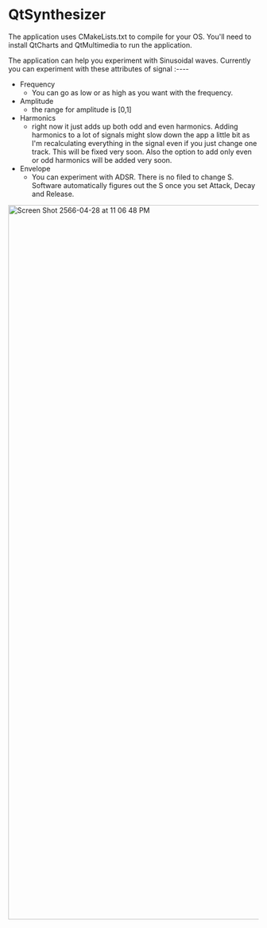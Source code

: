 # QtSynthesizer

The application uses CMakeLists.txt to compile for your OS. You'll need to install QtCharts and QtMultimedia to run the application. 

The application can help you experiment with Sinusoidal waves. Currently you can experiment with these attributes of signal :----
- Frequency 
  - You can go as low or as high as you want with the frequency.
- Amplitude
  - the range for amplitude is [0,1]
- Harmonics 
  - right now it just adds up both odd and even harmonics. Adding harmonics to a lot of signals might slow down the app a little bit as I'm recalculating everything in the signal even if you just change one track. This will be fixed very soon. Also the option to add only even or odd harmonics will be added very soon.
- Envelope 
  - You can experiment with ADSR. There is no filed to change S. Software automatically figures out the S once you set Attack, Decay and Release.
  
<img width="1440" alt="Screen Shot 2566-04-28 at 11 06 48 PM" src="https://user-images.githubusercontent.com/4207226/235213350-e875e1bc-718e-4200-8b8a-b49a4ed3fc79.png">

